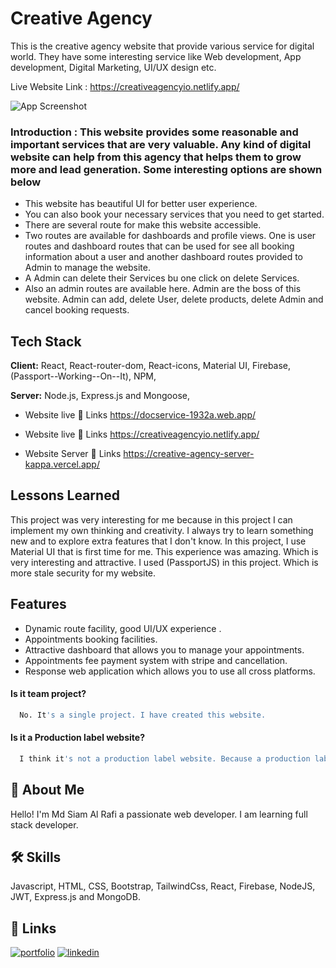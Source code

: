 # Creative Agency

This is the creative agency website that provide various service for digital world. They have some interesting service like Web development, App development, Digital Marketing, UI/UX design etc.


Live Website Link : https://creativeagencyio.netlify.app/



![App Screenshot](https://i.ibb.co/xXnY1m1/save.png)

### Introduction : This website provides some reasonable and important services that are very valuable. Any kind of digital website can help from this agency that helps them to grow more and lead generation. Some interesting options are shown below


* This website has beautiful UI for better user experience.
* You can also book your necessary services that you need to get started.
* There are several route for make this website accessible.
* Two routes are available for dashboards and profile views. One is user routes and dashboard routes that can be used for see all booking information about a user and another dashboard routes provided to Admin to manage the website.
* A Admin can delete their Services bu one click on delete Services.
* Also an admin routes are available here. Admin are the boss of this website. Admin can add, delete  User, delete products, delete  Admin and cancel booking requests.




## Tech Stack


**Client:** React, React-router-dom, React-icons, Material UI, Firebase,(Passport--Working--On--It), NPM,

**Server:** Node.js, Express.js and Mongoose,


* Website live 🔗 Links https://docservice-1932a.web.app/
* Website live 🔗 Links https://creativeagencyio.netlify.app/

* Website Server 🔗 Links https://creative-agency-server-kappa.vercel.app/


## Lessons Learned

This project was very interesting for me because in this project I can implement my own thinking and creativity. I always try to learn something new and to explore extra features that I don't know. In this project, I use Material UI that is first time for me. This experience was amazing. Which is very interesting and attractive. I used (PassportJS) in this project. Which is more stale security for my website.


## Features

- Dynamic route facility, good UI/UX experience .
- Appointments booking facilities.
- Attractive dashboard that allows you to manage your appointments.
- Appointments fee payment system with stripe and cancellation.
- Response web application which allows you to use all cross platforms.

#### Is it team project?

```bash
  No. It's a single project. I have created this website.
```

#### Is it a Production label website?

```bash
  I think it's not a production label website. Because a production label website need some extra features and ability to get best output. But there are not available this ability.
```

## 🚀 About Me
Hello! I'm Md Siam Al Rafi a passionate web developer. I am learning full stack developer.

## 🛠 Skills
Javascript, HTML, CSS, Bootstrap, TailwindCss, React, Firebase, NodeJS, JWT, Express.js and MongoDB.

## 🔗 Links
[![portfolio](https://img.shields.io/badge/my_portfolio-000?style=for-the-badge&logo=ko-fi&logoColor=white)](https://siamalrafi.netlify.app/)
[![linkedin](https://img.shields.io/badge/linkedin-0A66C2?style=for-the-badge&logo=linkedin&logoColor=white)](https://www.linkedin.com/in/siamalrafi0//)